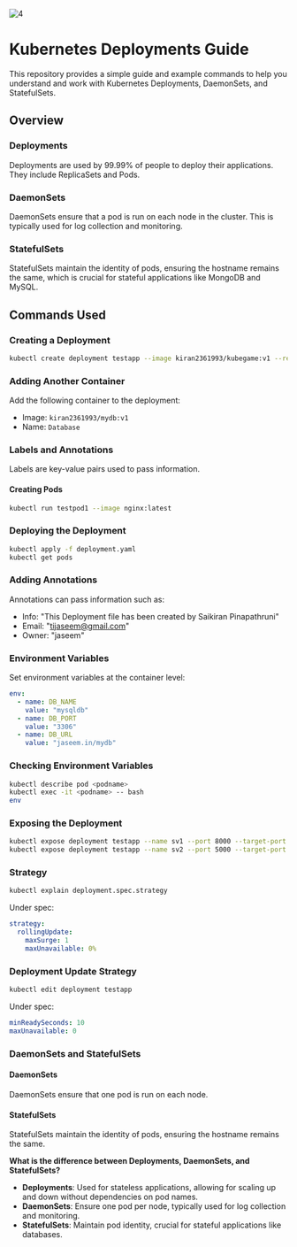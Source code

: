 

![4](https://github.com/user-attachments/assets/42e73161-b34f-4953-b600-d169c7c98517)

# Kubernetes Deployments Guide

This repository provides a simple guide and example commands to help you understand and work with Kubernetes Deployments, DaemonSets, and StatefulSets.

## Overview

### Deployments
Deployments are used by 99.99% of people to deploy their applications. They include ReplicaSets and Pods.

### DaemonSets
DaemonSets ensure that a pod is run on each node in the cluster. This is typically used for log collection and monitoring.

### StatefulSets
StatefulSets maintain the identity of pods, ensuring the hostname remains the same, which is crucial for stateful applications like MongoDB and MySQL.

## Commands Used

### Creating a Deployment
```sh
kubectl create deployment testapp --image kiran2361993/kubegame:v1 --replicas 3 --dry-run -o yaml
```

### Adding Another Container
Add the following container to the deployment:
- Image: `kiran2361993/mydb:v1`
- Name: `Database`

### Labels and Annotations
Labels are key-value pairs used to pass information.

#### Creating Pods
```sh
kubectl run testpod1 --image nginx:latest
```

### Deploying the Deployment
```sh
kubectl apply -f deployment.yaml
kubectl get pods
```

### Adding Annotations
Annotations can pass information such as:
- Info: "This Deployment file has been created by Saikiran Pinapathruni"
- Email: "tijaseem@gmail.com"
- Owner: "jaseem"

### Environment Variables
Set environment variables at the container level:
```yaml
env:
  - name: DB_NAME
    value: "mysqldb"
  - name: DB_PORT
    value: "3306"
  - name: DB_URL
    value: "jaseem.in/mydb"
```

### Checking Environment Variables
```sh
kubectl describe pod <podname>
kubectl exec -it <podname> -- bash
env
```

### Exposing the Deployment
```sh
kubectl expose deployment testapp --name sv1 --port 8000 --target-port 80 --type NodePort
kubectl expose deployment testapp --name sv2 --port 5000 --target-port 5000 --type NodePort
```

### Strategy
```sh
kubectl explain deployment.spec.strategy
```
Under spec:
```yaml
strategy:
  rollingUpdate:
    maxSurge: 1
    maxUnavailable: 0%
```

### Deployment Update Strategy
```sh
kubectl edit deployment testapp
```
Under spec:
```yaml
minReadySeconds: 10
maxUnavailable: 0
```

### DaemonSets and StatefulSets
#### DaemonSets
DaemonSets ensure that one pod is run on each node.

#### StatefulSets
StatefulSets maintain the identity of pods, ensuring the hostname remains the same.


**What is the difference between Deployments, DaemonSets, and StatefulSets?**

- **Deployments**: Used for stateless applications, allowing for scaling up and down without dependencies on pod names.
- **DaemonSets**: Ensure one pod per node, typically used for log collection and monitoring.
- **StatefulSets**: Maintain pod identity, crucial for stateful applications like databases.
